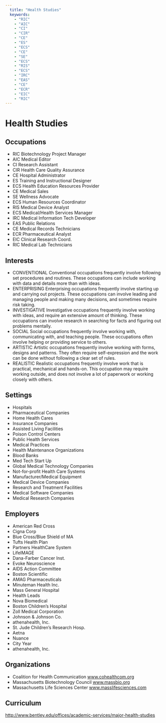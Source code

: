 ```yaml
---
  title: "Health Studies"
  keywords: 
    - "RIC"
    - "AIC"
    - "CI"
    - "CIR"
    - "CE"
    - "ES"
    - "ECS"
    - "CE"
    - "SE"
    - "ECS"
    - "RIS"
    - "ECS"
    - "IRC"
    - "EAS"
    - "CE"
    - "ECR"
    - "EIC"
    - "RIC"
---
```

# Health Studies

## Occupations


 - RIC
    Biotechnology Project Manager
 - AIC
    Medical Editor
 - CI
    Research Assistant
 - CIR
    Health Care Quality Assurance
 - CE
    Hospital Administrator
 - ES
    Training and Instructional Designer
 - ECS
    Health Education Resources Provider
 - CE
    Medical Sales
 - SE
    Wellness Advocate
 - ECS
    Human Resources Coordinator
 - RIS
    Medical Device Analyst
 - ECS
    Medical/Health Services Manager
 - IRC
    Medical Information Tech Developer
 - EAS
    Public Relations
 - CE
    Medical Records Technicians
 - ECR
    Pharmaceutical Analyst
 - EIC
    Clinical Research Coord.
 - RIC
    Medical Lab Technicians

## Interests


 - CONVENTIONAL
    Conventional occupations frequently involve following set procedures and routines. These occupations can include working with data and details more than with ideas.
 - ENTERPRISING
    Enterprising occupations frequently involve starting up and carrying out projects. These occupations can involve leading and managing people and making many decisions, and sometimes require risk taking.
 - INVESTIGATIVE
    Investigative occupations frequently involve working with ideas, and require an extensive amount of thinking. These occupations can involve research in searching for facts and figuring out problems mentally.
 - SOCIAL
    Social occupations frequently involve working with, communicating with, and teaching people. These occupations often involve helping or providing service to others.
 - ARTISTIC
    Artistic occupations frequently involve working with forms, designs and patterns. They often require self-expression and the work can be done without following a clear set of rules.
 - REALISTIC
    Realistic occupations frequently involve work that is practical, mechanical and hands-on. This occupation may require working outside, and does not involve a lot of paperwork or working closely with others.

## Settings


 - Hospitals
 - Pharmaceutical Companies
 - Home Health Cares
 - Insurance Companies
 - Assisted Living Facilities
 - Poison Control Centers
 - Public Health Services
 - Medical Practices
 - Health Maintenance Organizations
 - Blood Banks
 - Med Tech Start Up
 - Global Medical Technology Companies
 - Not-for-profit Health Care Systems
 - Manufacturer/Medical Equipment
 - Medical Device Companies
 - Research and Treatment Facilities
 - Medical Software Companies
 - Medical Research Companies

## Employers


 - American Red Cross
 - Cigna Corp
 - Blue Cross/Blue Shield of MA
 - Tufts Health Plan
 - Partners HealthCare System
 - LifeIMAGE
 - Dana-Farber Cancer Inst.
 - Evoke Neuroscience
 - AIDS Action Committee
 - Boston Scientific
 - AMAG Pharmaceuticals
 - Minuteman Health Inc.
 - Mass General Hospital
 - Health Leads
 - Nova Biomedical
 - Boston Children’s Hospital
 - Zoll Medical Corporation
 - Johnson & Johnson Co.
 - athenahealth, Inc.
 - St. Jude Children’s Research Hosp.
 - Aetna
 - Nuance
 - City Year
 - athenahealth, Inc.

## Organizations


 - Coalition for Health Communication
    www.cohealthcom.org
 - Massachusetts Biotechnology Council
    www.massbio.org
 - Massachusetts Life Sciences Center
    www.masslifesciences.com

## Curriculum


http://www.bentley.edu/offices/academic-services/major-health-studies
